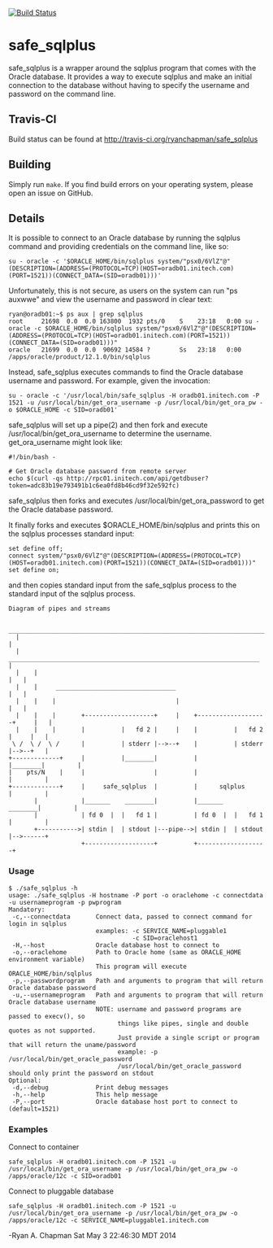 [![Build Status](https://travis-ci.org/ryanchapman/safe_sqlplus.png)](https://travis-ci.org/ryanchapman/safe_sqlplus)

# safe_sqlplus

safe_sqlplus is a wrapper around the sqlplus program that comes with the Oracle database.
It provides a way to execute sqlplus and make an initial connection to the database 
without having to specify the username and password on the command line.

## Travis-CI

Build status can be found at http://travis-ci.org/ryanchapman/safe_sqlplus

## Building

Simply run ``make``.  If you find build errors on your operating system, please open 
an issue on GitHub.

## Details

It is possible to connect to an Oracle database by running the sqlplus command and providing
credentials on the command line, like so:  

    su - oracle -c '$ORACLE_HOME/bin/sqlplus system/"psx0/6VlZ"@"(DESCRIPTION=(ADDRESS=(PROTOCOL=TCP)(HOST=oradb01.initech.com)(PORT=1521))(CONNECT_DATA=(SID=oradb01)))'

Unfortunately, this is not secure, as users on the system can run "ps auxwwe" and view the 
username and password in clear text:

    ryan@oradb01:~$ ps aux | grep sqlplus
    root     21698  0.0  0.0 163800  1932 pts/0    S    23:18   0:00 su - oracle -c $ORACLE_HOME/bin/sqlplus system/"psx0/6VlZ"@"(DESCRIPTION=(ADDRESS=(PROTOCOL=TCP)(HOST=oradb01.initech.com)(PORT=1521))(CONNECT_DATA=(SID=oradb01)))"
    oracle   21699  0.0  0.0  90692 14584 ?        Ss   23:18   0:00 /apps/oracle/product/12.1.0/bin/sqlplus

Instead, safe_sqlplus executes commands to find the Oracle database username and password.
For example, given the invocation:

    su - oracle -c '/usr/local/bin/safe_sqlplus -H oradb01.initech.com -P 1521 -u /usr/local/bin/get_ora_username -p /usr/local/bin/get_ora_pw -o $ORACLE_HOME -c SID=oradb01'

safe_sqlplus will set up a pipe(2) and then fork and execute /usr/local/bin/get_ora_username to determine the username.  get_ora_username might look like:

    #!/bin/bash -

    # Get Oracle database password from remote server
    echo $(curl -qs http://rpc01.initech.com/api/getdbuser?token=adc83b19e793491b1c6ea0fd8b46cd9f32e592fc)

safe_sqlplus then forks and executes /usr/local/bin/get_ora_password to get the Oracle database password.

It finally forks and executes $ORACLE_HOME/bin/sqlplus and prints this on the sqlplus processes standard input:

    set define off;
    connect system/"psx0/6VlZ"@"(DESCRIPTION=(ADDRESS=(PROTOCOL=TCP)(HOST=oradb01.initech.com)(PORT=1521))(CONNECT_DATA=(SID=oradb01)))"
    set define on;

and then copies standard input from the safe_sqlplus process to the standard input of the sqlplus process.

    
    
    Diagram of pipes and streams

       ______________________________________________________________________________ 
      |                                                                              |
      |     _____________________________________________________________________    |
      |    |                                                                     |   |
      |    |     _________________________________                               |   |
      |    |    |                                 |                              |   |
      |    |    |       +-------------------+     |    +-------------------+     |   |
      |    |    |       |          |   fd 2 |     |    |          |   fd 2 |     |   |
     \ /  \ /  \ /      |          | stderr |-->--+    |          | stderr |-->--+   |
    +-------------+     |          |________|          |          |________|         |
    |    pts/N    |     |                   |          |                   |         |
    +-------------+     |     safe_sqlplus  |          |      sqlplus      |         |
           |            |_______    ________|          |_______    ________|         |
           |            | fd 0  |  |   fd 1 |          | fd 0  |  |   fd 1 |         |
           +----------->| stdin |  | stdout |---pipe-->| stdin |  | stdout |-->------+
                        +-------------------+          +-------------------+
    
    
### Usage

    $ ./safe_sqlplus -h
    usage: ./safe_sqlplus -H hostname -P port -o oraclehome -c connectdata -u usernameprogram -p pwprogram
    Mandatory:
     -c,--connectdata       Connect data, passed to connect command for login in sqlplus
                            examples: -c SERVICE_NAME=pluggable1
                                      -c SID=oraclehost1
     -H,--host              Oracle database host to connect to
     -o,--oraclehome        Path to Oracle home (same as ORACLE_HOME environment variable)
                            This program will execute ORACLE_HOME/bin/sqlplus
     -p,--passwordprogram   Path and arguments to program that will return Oracle database password
     -u,--usernameprogram   Path and arguments to program that will return Oracle database username
                            NOTE: username and password programs are passed to execv(), so
                                  things like pipes, single and double quotes as not supported.
                                  Just provide a single script or program that will return the uname/password
                                  example: -p /usr/local/bin/get_oracle_password
                                  /usr/local/bin/get_oracle_password should only print the password on stdout
    Optional:
     -d,--debug             Print debug messages
     -h,--help              This help message
     -P,--port              Oracle database host port to connect to (default=1521)


### Examples

Connect to container

    safe_sqlplus -H oradb01.initech.com -P 1521 -u /usr/local/bin/get_ora_username -p /usr/local/bin/get_ora_pw -o /apps/oracle/12c -c SID=oradb01


Connect to pluggable database

    safe_sqlplus -H oradb01.initech.com -P 1521 -u /usr/local/bin/get_ora_username -p /usr/local/bin/get_ora_pw -o /apps/oracle/12c -c SERVICE_NAME=pluggable1.initech.com


-Ryan A. Chapman
 Sat May  3 22:46:30 MDT 2014
